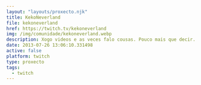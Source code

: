 ```yaml
---
layout: "layouts/proxecto.njk"
title: KekoNeverland
file: kekoneverland
href: https://twitch.tv/kekoneverland
img: /img/comunidade/kekoneverland.webp
description: Xogo videos e as veces falo cousas. Pouco mais que decir. Welcome to Neverland
date: 2013-07-26 13:06:10.331498
active: false
platform: twitch
type: proxecto
tags:
  - twitch
---
```

